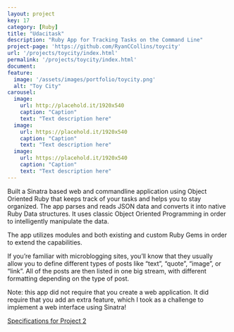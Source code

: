 ```yaml
---
layout: project
key: 17
category: [Ruby]
title: "Udacitask"
description: "Ruby App for Tracking Tasks on the Command Line"
project-page: 'https://github.com/RyanCCollins/toycity'
url: '/projects/toycity/index.html'
permalink: '/projects/toycity/index.html'
document:
feature:
  image: '/assets/images/portfolio/toycity.png'
  alt: "Toy City"
carousel:
  image:
    url: http://placehold.it/1920x540
    caption: "Caption"
    text: "Text description here"
  image:
    url: https://placehold.it/1920x540
    caption: "Caption"
    text: "Text description here"
  image:
    url: https://placehold.it/1920x540
    caption: "Caption"
    text: "Text description here"
---
```


Built a Sinatra based web and commandline application using Object Oriented Ruby that keeps track of your tasks and helps you to stay organized. The app parses and reads JSON data and converts it into native Ruby Data structures. It uses classic Object Oriented Programming in order to intelligently manipulate the data. 

The app utilizes modules and both existing and custom Ruby Gems in order to extend the capabilities. 

If you’re familiar with microblogging sites, you’ll know that they usually allow you to define different types of posts like “text”, “quote”, “image”, or “link”. All of the posts are then listed in one big stream, with different formatting depending on the type of post. 

Note: this app did not require that you create a web application. It did require that you add an extra feature, which I took as a challenge to implement a web interface using Sinatra!

[Specifications for Project 2](https://github.com/ryan-collins-forks/Project-Descriptions-for-Review/blob/master/Ruby/Udacitask%202.md)

